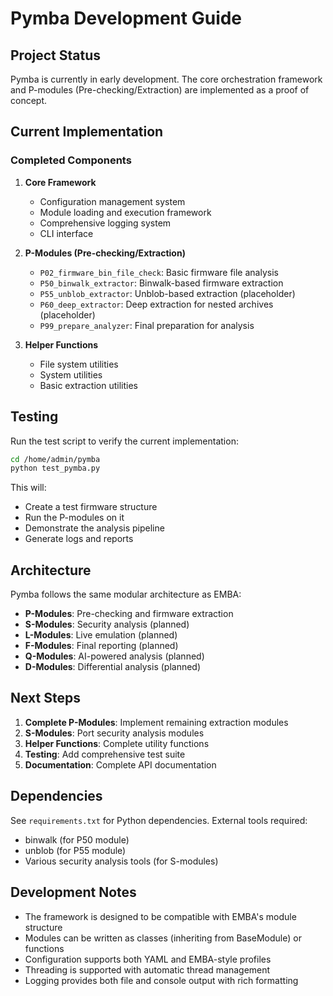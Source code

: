 # Pymba Development Guide

## Project Status

Pymba is currently in early development. The core orchestration framework and P-modules (Pre-checking/Extraction) are implemented as a proof of concept.

## Current Implementation

### Completed Components

1. **Core Framework**
   - Configuration management system
   - Module loading and execution framework
   - Comprehensive logging system
   - CLI interface

2. **P-Modules (Pre-checking/Extraction)**
   - `P02_firmware_bin_file_check`: Basic firmware file analysis
   - `P50_binwalk_extractor`: Binwalk-based firmware extraction
   - `P55_unblob_extractor`: Unblob-based extraction (placeholder)
   - `P60_deep_extractor`: Deep extraction for nested archives (placeholder)
   - `P99_prepare_analyzer`: Final preparation for analysis

3. **Helper Functions**
   - File system utilities
   - System utilities
   - Basic extraction utilities

## Testing

Run the test script to verify the current implementation:

```bash
cd /home/admin/pymba
python test_pymba.py
```

This will:
- Create a test firmware structure
- Run the P-modules on it
- Demonstrate the analysis pipeline
- Generate logs and reports

## Architecture

Pymba follows the same modular architecture as EMBA:

- **P-Modules**: Pre-checking and firmware extraction
- **S-Modules**: Security analysis (planned)
- **L-Modules**: Live emulation (planned)
- **F-Modules**: Final reporting (planned)
- **Q-Modules**: AI-powered analysis (planned)
- **D-Modules**: Differential analysis (planned)

## Next Steps

1. **Complete P-Modules**: Implement remaining extraction modules
2. **S-Modules**: Port security analysis modules
3. **Helper Functions**: Complete utility functions
4. **Testing**: Add comprehensive test suite
5. **Documentation**: Complete API documentation

## Dependencies

See `requirements.txt` for Python dependencies. External tools required:
- binwalk (for P50 module)
- unblob (for P55 module)
- Various security analysis tools (for S-modules)

## Development Notes

- The framework is designed to be compatible with EMBA's module structure
- Modules can be written as classes (inheriting from BaseModule) or functions
- Configuration supports both YAML and EMBA-style profiles
- Threading is supported with automatic thread management
- Logging provides both file and console output with rich formatting

